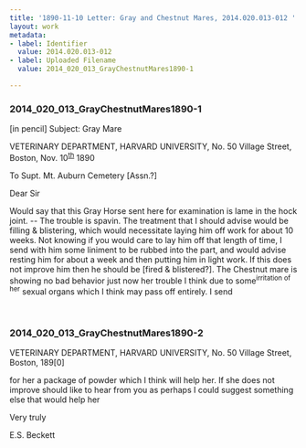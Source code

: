 ```yaml
---
title: '1890-11-10 Letter: Gray and Chestnut Mares, 2014.020.013-012 '
layout: work
metadata:
- label: Identifier
  value: 2014.020.013-012
- label: Uploaded Filename
  value: 2014_020_013_GrayChestnutMares1890-1

---
```

<div class="pages">
<div id="page-1653901">
<h3><a name="page-1653901">2014_020_013_GrayChestnutMares1890-1</a></h3>
<div class="page-content">
<p>[in pencil] Subject: Gray Mare</p>
<p>VETERINARY DEPARTMENT, HARVARD UNIVERSITY,<span class='line-break'> </span>No. 50 Village Street,<span class='line-break'> </span>Boston, Nov. 10<sup><u>th</u></sup> 1890</p>
<p>To Supt.<span class='line-break'> </span>Mt. Auburn Cemetery [Assn.?]</p>
<p>Dear Sir</p>
<p>Would say that<span class='line-break'> </span>this Gray Horse sent here for examination <span class='line-break'> </span>is lame in the hock joint. -- The trouble<span class='line-break'> </span>is spavin. The treatment that I should<span class='line-break'> </span>advise would be filling &amp; blistering, which<span class='line-break'> </span>would necessitate laying him off work<span class='line-break'> </span>for about 10 weeks. Not knowing if<span class='line-break'> </span>you would care to lay him off that<span class='line-break'> </span>length of time, I send with him some<span class='line-break'> </span>liniment to be rubbed into the part, and<span class='line-break'> </span>would advise resting him for about a week<span class='line-break'> </span>and then putting him in light work. If this<span class='line-break'> </span>does not improve him then he should<span class='line-break'> </span>be [fired &amp; blistered?]. The Chestnut mare is<span class='line-break'> </span>showing no bad behavior just now her<span class='line-break'> </span>trouble I think due to some<sup>irritation of her</sup> sexual organs<span class='line-break'> </span>which I think may pass off entirely. I send</p>
</div>
</div>
<br />
<div id="page-1653902">
<h3><a name="page-1653902">2014_020_013_GrayChestnutMares1890-2</a></h3>
<div class="page-content">
<p>VETERINARY DEPARTMENT, HARVARD UNIVERSITY,<span class='line-break'> </span>No. 50 Village Street,<span class='line-break'> </span>Boston, 189[0]</p>
<p>for her a package of powder which<span class='line-break'> </span>I think will help her. If she does<span class='line-break'> </span>not improve should like to hear from<span class='line-break'> </span>you as perhaps I could suggest<span class='line-break'> </span>something else that would help her</p>
<p>Very truly</p>
<p>E.S. Beckett</p>
</div>
</div>
<br />
</div>
